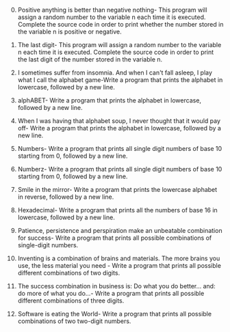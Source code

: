 0. Positive anything is better than negative nothing- This program will assign a random number to the variable n each time it is executed. Complete the source code in order to print whether the number stored in the variable n is positive or negative.

1. The last digit- This program will assign a random number to the variable n each time it is executed. Complete the source code in order to print the last digit of the number stored in the variable n.

2. I sometimes suffer from insomnia. And when I can't fall asleep, I play what I call the alphabet game-Write a program that prints the alphabet in lowercase, followed by a new line.

3. alphABET-  Write a program that prints the alphabet in lowercase, followed by a new line.

4. When I was having that alphabet soup, I never thought that it would pay off- Write a program that prints the alphabet in lowercase, followed by a new line.

5. Numbers- Write a program that prints all single digit numbers of base 10 starting from 0, followed by a new line.

6. Numberz- Write a program that prints all single digit numbers of base 10 starting from 0, followed by a new line.

7. Smile in the mirror- Write a program that prints the lowercase alphabet in reverse, followed by a new line.

8. Hexadecimal- Write a program that prints all the numbers of base 16 in lowercase, followed by a new line.

9. Patience, persistence and perspiration make an unbeatable combination for success- Write a program that prints all possible combinations of single-digit numbers.

10. Inventing is a combination of brains and materials. The more brains you use, the less material you need - Write a program that prints all possible different combinations of two digits.

11. The success combination in business is: Do what you do better... and: do more of what you do...- Write a program that prints all possible different combinations of three digits.

12. Software is eating the World- Write a program that prints all possible combinations of two two-digit numbers.

